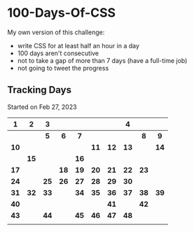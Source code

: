 # 100-Days-Of-CSS

My own version of this challenge:

- write CSS for at least half an hour in a day
- 100 days aren't consecutive
- not to take a gap of more than 7 days (have a full-time job)
- not going to tweet the progress

## Tracking Days

Started on Feb 27, 2023

|   1    |   2    |   3    |        |        |        |        |   4    |        |        |
| :----: | :----: | :----: | :----: | :----: | :----: | :----: | :----: | :----: | :----: |
|        |        | **5**  | **6**  | **7**  |        |        |        | **8**  | **9**  |
| **10** |        |        |        |        | **11** | **12** | **13** |        | **14** |
|        | **15** |        |        | **16** |        |        |        |        |        |
| **17** |        |        | **18** | **19** | **20** | **21** | **22** | **23** |        |
| **24** |        | **25** | **26** | **27** | **28** | **29** | **30** |        |        |
| **31** | **32** | **33** |        | **34** | **35** | **36** | **37** | **38** | **39** |
| **40** |        |        |        |        |        | **41** |        | **42** |        |
| **43** |        | **44** |        | **45** | **46** | **47** | **48** |        |        |
|        |        |        |        |        |        |        |        |        |        |
